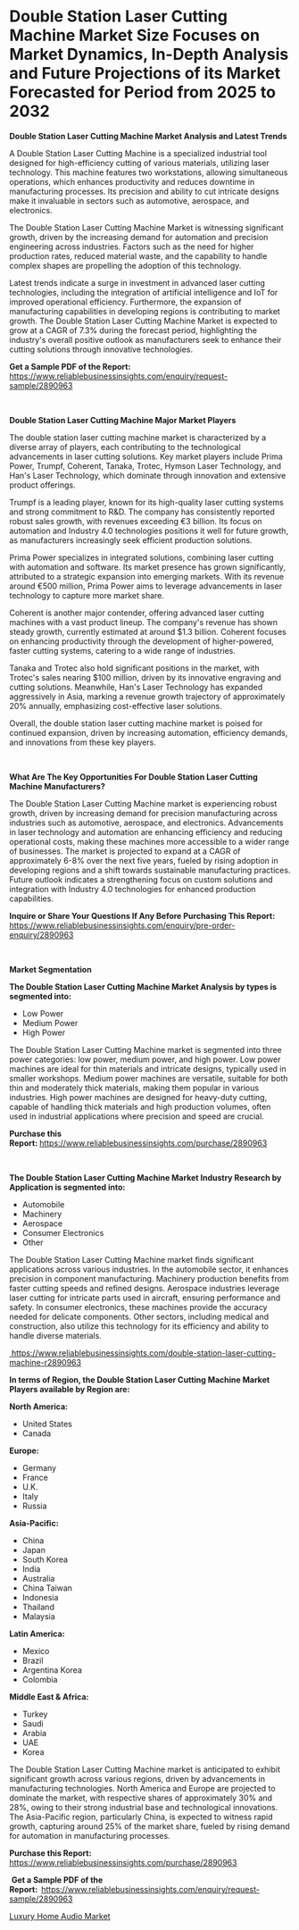 <p><h1>Double Station Laser Cutting Machine Market Size Focuses on Market Dynamics, In-Depth Analysis and Future Projections of its Market Forecasted for Period from 2025 to 2032</h1></p><p><strong>Double Station Laser Cutting Machine Market Analysis and Latest Trends</strong></p>
<p><p>A Double Station Laser Cutting Machine is a specialized industrial tool designed for high-efficiency cutting of various materials, utilizing laser technology. This machine features two workstations, allowing simultaneous operations, which enhances productivity and reduces downtime in manufacturing processes. Its precision and ability to cut intricate designs make it invaluable in sectors such as automotive, aerospace, and electronics.</p><p>The Double Station Laser Cutting Machine Market is witnessing significant growth, driven by the increasing demand for automation and precision engineering across industries. Factors such as the need for higher production rates, reduced material waste, and the capability to handle complex shapes are propelling the adoption of this technology. </p><p>Latest trends indicate a surge in investment in advanced laser cutting technologies, including the integration of artificial intelligence and IoT for improved operational efficiency. Furthermore, the expansion of manufacturing capabilities in developing regions is contributing to market growth. The Double Station Laser Cutting Machine Market is expected to grow at a CAGR of 7.3% during the forecast period, highlighting the industry's overall positive outlook as manufacturers seek to enhance their cutting solutions through innovative technologies.</p></p>
<p><strong>Get a Sample PDF of the Report:&nbsp;</strong> <a href="https://www.reliablebusinessinsights.com/enquiry/request-sample/2890963?utm_campaign=2111&utm_medium=2&utm_source=Github&utm_content=ia&utm_term=14032025&utm_id=double-station-laser-cutting-machine">https://www.reliablebusinessinsights.com/enquiry/request-sample/2890963</a></p>
<p>&nbsp;</p>
<p><strong>Double Station Laser Cutting Machine Major Market Players</strong></p>
<p><p>The double station laser cutting machine market is characterized by a diverse array of players, each contributing to the technological advancements in laser cutting solutions. Key market players include Prima Power, Trumpf, Coherent, Tanaka, Trotec, Hymson Laser Technology, and Han's Laser Technology, which dominate through innovation and extensive product offerings.</p><p>Trumpf is a leading player, known for its high-quality laser cutting systems and strong commitment to R&D. The company has consistently reported robust sales growth, with revenues exceeding €3 billion. Its focus on automation and Industry 4.0 technologies positions it well for future growth, as manufacturers increasingly seek efficient production solutions.</p><p>Prima Power specializes in integrated solutions, combining laser cutting with automation and software. Its market presence has grown significantly, attributed to a strategic expansion into emerging markets. With its revenue around €500 million, Prima Power aims to leverage advancements in laser technology to capture more market share.</p><p>Coherent is another major contender, offering advanced laser cutting machines with a vast product lineup. The company's revenue has shown steady growth, currently estimated at around $1.3 billion. Coherent focuses on enhancing productivity through the development of higher-powered, faster cutting systems, catering to a wide range of industries.</p><p>Tanaka and Trotec also hold significant positions in the market, with Trotec's sales nearing $100 million, driven by its innovative engraving and cutting solutions. Meanwhile, Han's Laser Technology has expanded aggressively in Asia, marking a revenue growth trajectory of approximately 20% annually, emphasizing cost-effective laser solutions.</p><p>Overall, the double station laser cutting machine market is poised for continued expansion, driven by increasing automation, efficiency demands, and innovations from these key players.</p></p>
<p>&nbsp;</p>
<p><strong>What Are The Key Opportunities For Double Station Laser Cutting Machine Manufacturers?</strong></p>
<p><p>The Double Station Laser Cutting Machine market is experiencing robust growth, driven by increasing demand for precision manufacturing across industries such as automotive, aerospace, and electronics. Advancements in laser technology and automation are enhancing efficiency and reducing operational costs, making these machines more accessible to a wider range of businesses. The market is projected to expand at a CAGR of approximately 6-8% over the next five years, fueled by rising adoption in developing regions and a shift towards sustainable manufacturing practices. Future outlook indicates a strengthening focus on custom solutions and integration with Industry 4.0 technologies for enhanced production capabilities.</p></p>
<p><strong>Inquire or Share Your Questions If Any Before Purchasing This Report:</strong> <a href="https://www.reliablebusinessinsights.com/enquiry/pre-order-enquiry/2890963?utm_campaign=2111&utm_medium=2&utm_source=Github&utm_content=ia&utm_term=14032025&utm_id=double-station-laser-cutting-machine">https://www.reliablebusinessinsights.com/enquiry/pre-order-enquiry/2890963</a></p>
<p>&nbsp;</p>
<p><strong>Market Segmentation</strong></p>
<p><strong>The Double Station Laser Cutting Machine Market Analysis by types is segmented into:</strong></p>
<p><ul><li>Low Power</li><li>Medium Power</li><li>High Power</li></ul></p>
<p><p>The Double Station Laser Cutting Machine market is segmented into three power categories: low power, medium power, and high power. Low power machines are ideal for thin materials and intricate designs, typically used in smaller workshops. Medium power machines are versatile, suitable for both thin and moderately thick materials, making them popular in various industries. High power machines are designed for heavy-duty cutting, capable of handling thick materials and high production volumes, often used in industrial applications where precision and speed are crucial.</p></p>
<p><strong>Purchase this Report:&nbsp;</strong><a href="https://www.reliablebusinessinsights.com/purchase/2890963?utm_campaign=2111&utm_medium=2&utm_source=Github&utm_content=ia&utm_term=14032025&utm_id=double-station-laser-cutting-machine">https://www.reliablebusinessinsights.com/purchase/2890963</a></p>
<p>&nbsp;</p>
<p><strong>The Double Station Laser Cutting Machine Market Industry Research by Application is segmented into:</strong></p>
<p><ul><li>Automobile</li><li>Machinery</li><li>Aerospace</li><li>Consumer Electronics</li><li>Other</li></ul></p>
<p><p>The Double Station Laser Cutting Machine market finds significant applications across various industries. In the automobile sector, it enhances precision in component manufacturing. Machinery production benefits from faster cutting speeds and refined designs. Aerospace industries leverage laser cutting for intricate parts used in aircraft, ensuring performance and safety. In consumer electronics, these machines provide the accuracy needed for delicate components. Other sectors, including medical and construction, also utilize this technology for its efficiency and ability to handle diverse materials.</p></p>
<p><a href="https://www.reliablebusinessinsights.com/double-station-laser-cutting-machine-r2890963?utm_campaign=2111&utm_medium=2&utm_source=Github&utm_content=ia&utm_term=14032025&utm_id=double-station-laser-cutting-machine">&nbsp;https://www.reliablebusinessinsights.com/double-station-laser-cutting-machine-r2890963</a></p>
<p><strong>In terms of Region, the Double Station Laser Cutting Machine Market Players available by Region are:</strong></p>
<p>
    <p> <strong> North America: </strong>
        <ul>
            <li>United States</li>
            <li>Canada</li>
        </ul>
        </p> 
    <p> <strong> Europe: </strong>
        <ul>
            <li>Germany</li>
            <li>France</li>
            <li>U.K.</li>
            <li>Italy</li>
            <li>Russia</li>
        </ul>
        </p> 
    <p> <strong> Asia-Pacific: </strong>
        <ul>
            <li>China</li>
            <li>Japan</li>
            <li>South Korea</li>
            <li>India</li>
            <li>Australia</li>
            <li>China Taiwan</li>
            <li>Indonesia</li>
            <li>Thailand</li>
            <li>Malaysia</li>
        </ul>
        </p> 
    <p> <strong> Latin America: </strong>
        <ul>
            <li>Mexico</li>
            <li>Brazil</li>
            <li>Argentina Korea</li>
            <li>Colombia</li>
        </ul>
        </p> 
    <p> <strong> Middle East & Africa: </strong>
        <ul>
            <li>Turkey</li>
            <li>Saudi</li>
            <li>Arabia</li>
            <li>UAE</li>
            <li>Korea</li>
        </ul>
    </p>
    </p>
<p><p>The Double Station Laser Cutting Machine market is anticipated to exhibit significant growth across various regions, driven by advancements in manufacturing technologies. North America and Europe are projected to dominate the market, with respective shares of approximately 30% and 28%, owing to their strong industrial base and technological innovations. The Asia-Pacific region, particularly China, is expected to witness rapid growth, capturing around 25% of the market share, fueled by rising demand for automation in manufacturing processes.</p></p>
<p><strong>Purchase this Report: </strong><a href="https://www.reliablebusinessinsights.com/purchase/2890963?utm_campaign=2111&utm_medium=2&utm_source=Github&utm_content=ia&utm_term=14032025&utm_id=double-station-laser-cutting-machine">https://www.reliablebusinessinsights.com/purchase/2890963</a></p>
<p>&nbsp;<strong>Get a Sample PDF of the Report:&nbsp;&nbsp;</strong><a href="https://www.reliablebusinessinsights.com/enquiry/request-sample/2890963?utm_campaign=2111&utm_medium=2&utm_source=Github&utm_content=ia&utm_term=14032025&utm_id=double-station-laser-cutting-machine">https://www.reliablebusinessinsights.com/enquiry/request-sample/2890963</a></p>
<p><strong></strong></p>
<p><p><a href="https://github.com/ocambdidarhz/Market-Research-Report-List-1/blob/main/luxury-home-audio-market.md?utm_campaign=2111&utm_medium=2&utm_source=Github&utm_content=ia&utm_term=14032025&utm_id=double-station-laser-cutting-machine">Luxury Home Audio Market</a></p></p>